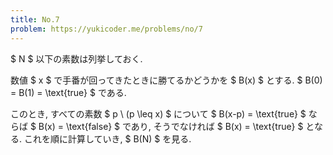 ```yaml
---
title: No.7
problem: https://yukicoder.me/problems/no/7
---
```

$ N $ 以下の素数は列挙しておく.

数値 $ x $ で手番が回ってきたときに勝てるかどうかを $ B(x) $ とする. $ B(0) = B(1) = \text{true} $ である.

このとき, すべての素数 $ p \ (p \leq x) $ について $ B(x-p) = \text{true} $ ならば $ B(x) = \text{false} $ であり, そうでなければ $ B(x) = \text{true} $ となる. これを順に計算していき, $ B(N) $ を見る.
